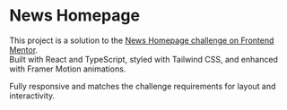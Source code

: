 # News Homepage

This project is a solution to the [News Homepage challenge on Frontend Mentor](https://www.frontendmentor.io/challenges/news-homepage-H6SWTa1MFl).  
Built with React and TypeScript, styled with Tailwind CSS, and enhanced with Framer Motion animations.

Fully responsive and matches the challenge requirements for layout and interactivity.
